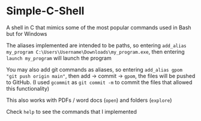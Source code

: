 # Simple-C-Shell

A shell in C that mimics some of the most popular commands used in Bash but for Windows

The aliases implemented are intended to be paths, so entering `add_alias my_program C:\Users\Username\Downloads\my_program.exe`, 
then entering `launch my_program` will launch the program

You may also add git commands as aliases, so entering `add_alias gpom "git push origin main"`, then add -> commit -> `gpom`,
the files will be pushed to GitHub. (I used `gcommit` as `git commit -m` to commit the files that allowed this functionality)

This also works with PDFs / word docs (`open`) and folders (`explore`)

Check `help` to see the commands that I implemented
